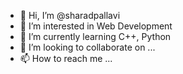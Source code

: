 - 👋 Hi, I’m @sharadpallavi
- 👀 I’m interested in Web Development 
- 🌱 I’m currently learning C++, Python 
- 💞️ I’m looking to collaborate on ...
- 📫 How to reach me ...

<!---
sharadpallavi/sharadpallavi is a ✨ special ✨ repository because its `README.md` (this file) appears on your GitHub profile.
You can click the Preview link to take a look at your changes.
--->
